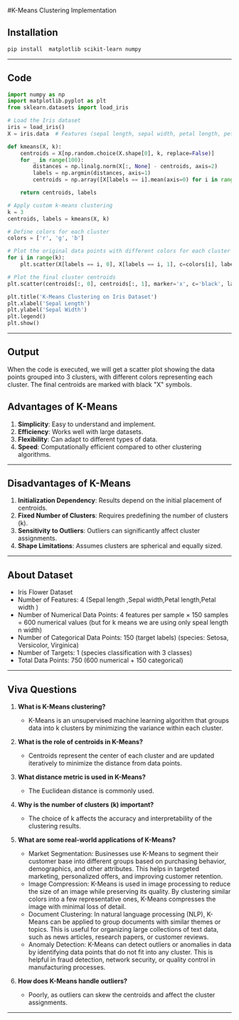 #K-Means Clustering Implementation

## Installation
```bash
pip install  matplotlib scikit-learn numpy
```

---

## Code
```python
import numpy as np
import matplotlib.pyplot as plt
from sklearn.datasets import load_iris

# Load the Iris dataset
iris = load_iris()
X = iris.data  # Features (sepal length, sepal width, petal length, petal width)

def kmeans(X, k):
    centroids = X[np.random.choice(X.shape[0], k, replace=False)]
    for _ in range(100):
        distances = np.linalg.norm(X[:, None] - centroids, axis=2)
        labels = np.argmin(distances, axis=1)
        centroids = np.array([X[labels == i].mean(axis=0) for i in range(k)])

    return centroids, labels

# Apply custom k-means clustering
k = 3
centroids, labels = kmeans(X, k)

# Define colors for each cluster
colors = ['r', 'g', 'b']

# Plot the original data points with different colors for each cluster
for i in range(k):
    plt.scatter(X[labels == i, 0], X[labels == i, 1], c=colors[i], label=f'Cluster {i+1}') #plots scatter plot for a cluster taking firest n second features in dataset

# Plot the final cluster centroids
plt.scatter(centroids[:, 0], centroids[:, 1], marker='x', c='black', label='Centroids')

plt.title('K-Means Clustering on Iris Dataset')
plt.xlabel('Sepal Length')
plt.ylabel('Sepal Width')
plt.legend()
plt.show()
```

---

## Output
When the code is executed, we will get a scatter plot showing the data points grouped into 3 clusters, with different colors representing each cluster. The final centroids are marked with black "X" symbols.



## Advantages of K-Means
1. **Simplicity**: Easy to understand and implement.
2. **Efficiency**: Works well with large datasets.
3. **Flexibility**: Can adapt to different types of data.
4. **Speed**: Computationally efficient compared to other clustering algorithms.

---

## Disadvantages of K-Means
1. **Initialization Dependency**: Results depend on the initial placement of centroids.
2. **Fixed Number of Clusters**: Requires predefining the number of clusters (k).
3. **Sensitivity to Outliers**: Outliers can significantly affect cluster assignments.
4. **Shape Limitations**: Assumes clusters are spherical and equally sized.

---

## About Dataset
- Iris Flower Dataset 
- Number of Features: 4 (Sepal length ,Sepal width,Petal length,Petal width )
- Number of Numerical Data Points: 4 features per sample × 150 samples = 600 numerical values (but for k means we are using only speal length n width)
- Number of Categorical Data Points: 150 (target labels) (species: Setosa, Versicolor, Virginica)
- Number of Targets: 1 (species classification with 3 classes)
- Total Data Points: 750 (600 numerical + 150 categorical)
 ---
## Viva Questions
1. **What is K-Means clustering?**
   - K-Means is an unsupervised machine learning algorithm that groups data into k clusters by minimizing the variance within each cluster.

2. **What is the role of centroids in K-Means?**
   - Centroids represent the center of each cluster and are updated iteratively to minimize the distance from data points.

3. **What distance metric is used in K-Means?**
   - The Euclidean distance is commonly used.

4. **Why is the number of clusters (k) important?**
   - The choice of k affects the accuracy and interpretability of the clustering results.

5. **What are some real-world applications of K-Means?**
   - Market Segmentation: Businesses use K-Means to segment their customer base into different groups based on purchasing behavior, demographics, and other attributes. This helps in targeted marketing, personalized offers, and improving customer retention.
   - Image Compression: K-Means is used in image processing to reduce the size of an image while preserving its quality. By clustering similar colors into a few representative ones, K-Means compresses the image with minimal loss of detail.
   - Document Clustering: In natural language processing (NLP), K-Means can be applied to group documents with similar themes or topics. This is useful for organizing large collections of text data, such as news articles, research papers, or customer reviews.
   - Anomaly Detection: K-Means can detect outliers or anomalies in data by identifying data points that do not fit into any cluster. This is helpful in fraud detection, network security, or quality control in manufacturing processes.

6. **How does K-Means handle outliers?**
   - Poorly, as outliers can skew the centroids and affect the cluster assignments.


---

